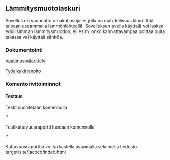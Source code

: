 ## Lämmitysmuotolaskuri

Sovellus on suunnattu omakotiasujalle, jolla on mahdollisuus lämmittää taloaan useammalla lämmönlähteellä. Sovelluksen avulla käyttäjä voi laskea edullisimman lämmitysmuodon, eli esim. onko kannattavampaa polttaa puita takassa vai käyttää sähköä.

### Dokumentointi

[Vaatimusmäärittely](https://github.com/armijuha/ot-harjoitustyo/blob/master/dokumentointi/vaatimusmaarittely.md)

[Työaikakirjanpito](https://github.com/armijuha/ot-harjoitustyo/blob/master/dokumentointi/tuntikirjanpito.md)

### Komentorivitoiminnot

#### Testaus

Testit suoritetaan komennolla

'<mvn test>'

Testikattavuusraportti luodaan komennolla

'<mvn jacoco:report>'

Kattavuusraporttia voi tarkastella avaamalla selaimella tiedosto target/site/jacoco/index.html
